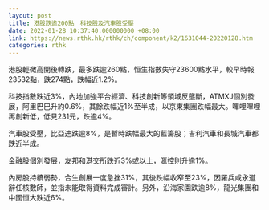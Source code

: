 ```yaml
---
layout: post
title: 港股跌逾200點　科技股及汽車股受壓
date: 2022-01-28 10:37:40.000000000 +08:00
link: https://news.rthk.hk/rthk/ch/component/k2/1631044-20220128.htm
categories: rthk
---
```


港股輕微高開後轉跌，最多跌逾260點，恒生指數失守23600點水平，較早時報23532點，跌274點，跌幅近1.2%。

科技指數跌近3%，內地加強平台經濟、科技創新等領域反壟斷，ATMXJ個別發展，阿里巴巴升約0.6%，其餘跌幅近1%至半成，以京東集團跌幅最大。嗶哩嗶哩再創新低，低見231元，跌逾4%。

汽車股受壓，比亞迪跌逾8%，是暫時跌幅最大的藍籌股；吉利汽車和長城汽車都跌近半成。

金融股個別發展，友邦和港交所跌近3%或以上，滙控則升逾1%。

內房股持續弱勢，合生創展一度急挫31%，其後跌幅收窄至23%，因羅兵咸永道辭任核數師，並指未能取得資料完成審計。另外，沿海家園跌逾8%，龍光集團和中國恒大跌近6%。
